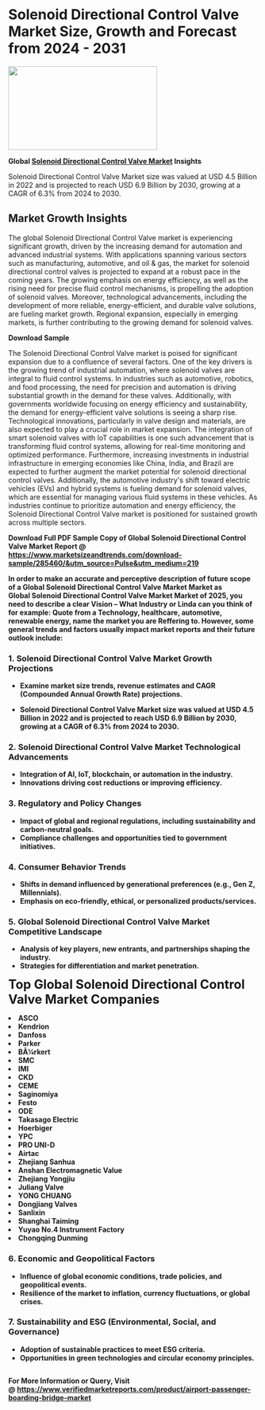 <H1>Solenoid Directional Control Valve Market Size, Growth and Forecast from 2024 - 2031</H1><img class="aligncenter size-medium wp-image-584254" src="https://thirdeyenews.in/wp-content/uploads/2024/09/Global-Market-Research-300x168.jpeg" alt="" width="300" height="168" /><p><strong>Global&nbsp;<a href="https://www.marketsizeandtrends.com/download-sample/285460/&amp;utm_source=Pulse&amp;utm_medium=219">Solenoid Directional Control Valve Market</a> Insights</strong></p><p>Solenoid Directional Control Valve Market size was valued at USD 4.5 Billion in 2022 and is projected to reach USD 6.9 Billion by 2030, growing at a CAGR of 6.3% from 2024 to 2030.</p><p><h2>Market Growth Insights</h2> <p>The global Solenoid Directional Control Valve market is experiencing significant growth, driven by the increasing demand for automation and advanced industrial systems. With applications spanning various sectors such as manufacturing, automotive, and oil & gas, the market for solenoid directional control valves is projected to expand at a robust pace in the coming years. The growing emphasis on energy efficiency, as well as the rising need for precise fluid control mechanisms, is propelling the adoption of solenoid valves. Moreover, technological advancements, including the development of more reliable, energy-efficient, and durable valve solutions, are fueling market growth. Regional expansion, especially in emerging markets, is further contributing to the growing demand for solenoid valves.</p> <p><strong>Download Sample</strong></p> <p>The Solenoid Directional Control Valve market is poised for significant expansion due to a confluence of several factors. One of the key drivers is the growing trend of industrial automation, where solenoid valves are integral to fluid control systems. In industries such as automotive, robotics, and food processing, the need for precision and automation is driving substantial growth in the demand for these valves. Additionally, with governments worldwide focusing on energy efficiency and sustainability, the demand for energy-efficient valve solutions is seeing a sharp rise. Technological innovations, particularly in valve design and materials, are also expected to play a crucial role in market expansion. The integration of smart solenoid valves with IoT capabilities is one such advancement that is transforming fluid control systems, allowing for real-time monitoring and optimized performance. Furthermore, increasing investments in industrial infrastructure in emerging economies like China, India, and Brazil are expected to further augment the market potential for solenoid directional control valves. Additionally, the automotive industry's shift toward electric vehicles (EVs) and hybrid systems is fueling demand for solenoid valves, which are essential for managing various fluid systems in these vehicles. As industries continue to prioritize automation and energy efficiency, the Solenoid Directional Control Valve market is positioned for sustained growth across multiple sectors.</p> <p><strong></p><p><span class=""><strong>Download Full PDF Sample Copy of Global Solenoid Directional Control Valve Market Report</strong> @ <a href="https://www.marketsizeandtrends.com/download-sample/285460/&amp;utm_source=Pulse&amp;utm_medium=219" target="_blank">https://www.marketsizeandtrends.com/download-sample/285460/&amp;utm_source=Pulse&amp;utm_medium=219</a></span></p><p>In order to make an accurate and perceptive description of future scope of a Global&nbsp;Solenoid Directional Control Valve Market Market as Global&nbsp;Solenoid Directional Control Valve Market Market of 2025, you need to describe a clear Vision &ndash; What Industry or Linda can you think of for example: Quote from a Technology, healthcare, automotive, renewable energy, name the market you are Reffering to. However, some general trends and factors usually impact market reports and their future outlook include:</p><h3>1.&nbsp;<strong>Solenoid Directional Control Valve Market Growth Projections</strong></h3><ul><li>Examine market size trends, revenue estimates and CAGR (Compounded Annual Growth Rate) projections.</li><li><p>Solenoid Directional Control Valve Market size was valued at USD 4.5 Billion in 2022 and is projected to reach USD 6.9 Billion by 2030, growing at a CAGR of 6.3% from 2024 to 2030.</p></li></ul><h3>2.&nbsp;<strong>Solenoid Directional Control Valve Market Technological Advancements</strong></h3><ul><li>Integration of AI, IoT, blockchain, or automation in the industry.</li><li>Innovations driving cost reductions or improving efficiency.</li></ul><h3>3.&nbsp;<strong>Regulatory and Policy Changes</strong></h3><ul><li>Impact of global and regional regulations, including sustainability and carbon-neutral goals.</li><li>Compliance challenges and opportunities tied to government initiatives.</li></ul><h3>4.&nbsp;<strong>Consumer Behavior Trends</strong></h3><ul><li>Shifts in demand influenced by generational preferences (e.g., Gen Z, Millennials).</li><li>Emphasis on eco-friendly, ethical, or personalized products/services.</li></ul><h3>5.&nbsp;<strong>Global Solenoid Directional Control Valve Market Competitive Landscape</strong></h3><ul><li>Analysis of key players, new entrants, and partnerships shaping the industry.</li><li>Strategies for differentiation and market penetration.</li></ul><p data-pm-slice="1 1 []"><span style="color: inherit; font-family: inherit; font-size: 25px;">Top Global Solenoid Directional Control Valve Market Companies</span></p><div class="" data-test-id=""><p><li>ASCO</li><li> Kendrion</li><li> Danfoss</li><li> Parker</li><li> BÃ¼rkert</li><li> SMC</li><li> IMI</li><li> CKD</li><li> CEME</li><li> Saginomiya</li><li> Festo</li><li> ODE</li><li> Takasago Electric</li><li> Hoerbiger</li><li> YPC</li><li> PRO UNI-D</li><li> Airtac</li><li> Zhejiang Sanhua</li><li> Anshan Electromagnetic Value</li><li> Zhejiang Yongjiu</li><li> Juliang Valve</li><li> YONG CHUANG</li><li> Dongjiang Valves</li><li> Sanlixin</li><li> Shanghai Taiming</li><li> Yuyao No.4 Instrument Factory</li><li> Chongqing Dunming</li></p></div><h3>6.&nbsp;<strong>Economic and Geopolitical Factors</strong></h3><ul><li>Influence of global economic conditions, trade policies, and geopolitical events.</li><li>Resilience of the market to inflation, currency fluctuations, or global crises.</li></ul><h3>7.&nbsp;<strong>Sustainability and ESG (Environmental, Social, and Governance)</strong></h3><ul><li>Adoption of sustainable practices to meet ESG criteria.</li><li>Opportunities in green technologies and circular economy principles.</li></ul><h2><strong style="font-size: 14px;">For More Information or Query, Visit @&nbsp;</strong><a style="background-color: #ffffff; font-size: 14px;" href="https://www.marketsizeandtrends.com/report/solenoid-directional-control-valve-market/" target="_blank">https://www.verifiedmarketreports.com/product/airport-passenger-boarding-bridge-market</a></h2>
